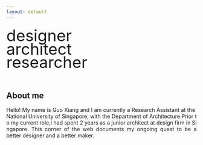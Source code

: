 ```yaml
---
layout: default
---
```

<style>
    .intro-title {
        font-size: 3em;
        margin-bottom: -3%;
    }

    .justify-text {
        text-align: justify;
    }
</style>

<div class="intro-title">designer</div>
<div class="intro-title">architect</div>
<div class="intro-title">researcher</div>
<div class="intro-title"><br></div>


## About me

<div class="justify-text">
    <p>Hello! My name is Guo Xiang and I am currently a Research Assistant at the National University of Singapore, with the Department of Architecture.Prior to my current role,I had spent 2 years as a junior architect at design firm in Singapore. This corner of the web documents my ongoing quest to be a better designer and a better maker.
    </p>
</div>

